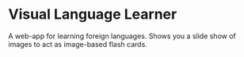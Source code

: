 Visual Language Learner
=======================

A web-app for learning foreign languages.  Shows you a slide show of images to act as image-based flash cards.  